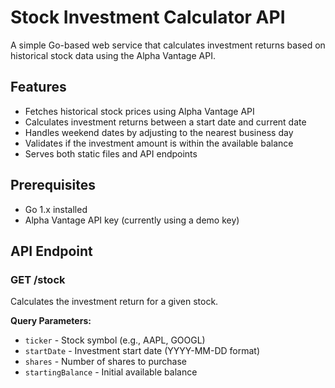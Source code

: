 # Stock Investment Calculator API

A simple Go-based web service that calculates investment returns based on historical stock data using the Alpha Vantage API.

## Features

- Fetches historical stock prices using Alpha Vantage API
- Calculates investment returns between a start date and current date
- Handles weekend dates by adjusting to the nearest business day
- Validates if the investment amount is within the available balance
- Serves both static files and API endpoints

## Prerequisites

- Go 1.x installed
- Alpha Vantage API key (currently using a demo key)

## API Endpoint

### GET /stock

Calculates the investment return for a given stock.

**Query Parameters:**
- `ticker` - Stock symbol (e.g., AAPL, GOOGL)
- `startDate` - Investment start date (YYYY-MM-DD format)
- `shares` - Number of shares to purchase
- `startingBalance` - Initial available balance
